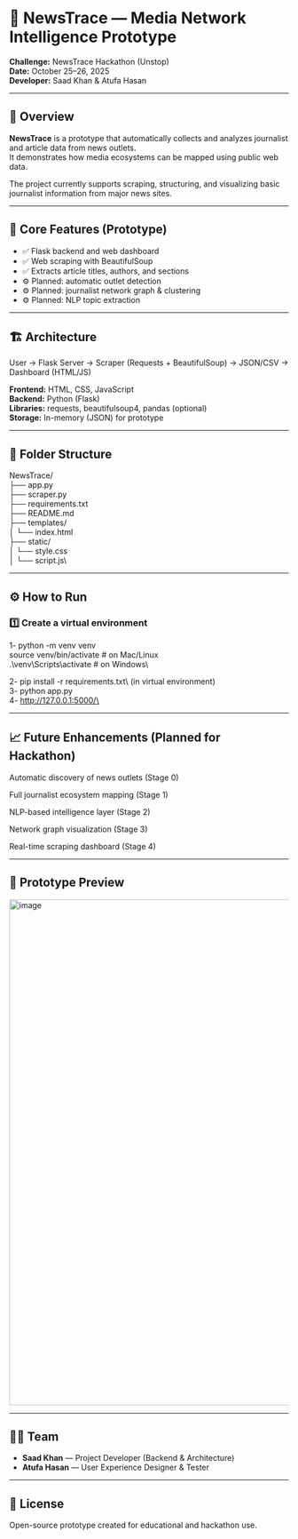 # 📰 NewsTrace — Media Network Intelligence Prototype

**Challenge:** NewsTrace Hackathon (Unstop)  
**Date:** October 25–26, 2025  
**Developer:** Saad Khan  & Atufa Hasan

---

## 🚀 Overview

**NewsTrace** is a prototype that automatically collects and analyzes journalist and article data from news outlets.  
It demonstrates how media ecosystems can be mapped using public web data.

The project currently supports scraping, structuring, and visualizing basic journalist information from major news sites.

---

## 🧠 Core Features (Prototype)

- ✅ Flask backend and web dashboard  
- ✅ Web scraping with BeautifulSoup  
- ✅ Extracts article titles, authors, and sections   
- ⚙️ Planned: automatic outlet detection  
- ⚙️ Planned: journalist network graph & clustering  
- ⚙️ Planned: NLP topic extraction  

---

## 🏗️ Architecture

User → Flask Server → Scraper (Requests + BeautifulSoup) → JSON/CSV → Dashboard (HTML/JS)


**Frontend:** HTML, CSS, JavaScript  
**Backend:** Python (Flask)  
**Libraries:** requests, beautifulsoup4, pandas (optional)  
**Storage:** In-memory (JSON) for prototype

---

## 🧩 Folder Structure

NewsTrace/ \
├── app.py\
├── scraper.py\
├── requirements.txt\
├── README.md\
├── templates/\
│ └── index.html\
├── static/\
│ └── style.css\
│ └── script.js\



---

## ⚙️ How to Run

### 1️⃣ Create a virtual environment

 1- python -m venv venv\
        source venv/bin/activate   # on Mac/Linux\
        .\venv\Scripts\activate    # on Windows\

2-  pip install -r requirements.txt\ (in virtual environment)\
3-  python app.py\
4-  http://127.0.0.1:5000/\

---
## 📈 Future Enhancements (Planned for Hackathon)

Automatic discovery of news outlets (Stage 0)

Full journalist ecosystem mapping (Stage 1)

NLP-based intelligence layer (Stage 2)

Network graph visualization (Stage 3)

Real-time scraping dashboard (Stage 4)

---
## 📸 Prototype Preview
<img width="1883" height="911" alt="image" src="https://github.com/user-attachments/assets/053c822b-fbcb-4664-81a5-14c321407106" />


---
## 🧑‍💻 Team

- **Saad Khan** — Project Developer (Backend & Architecture)  
- **Atufa Hasan** — User Experience Designer & Tester  

---
## 📜 License

Open-source prototype created for educational and hackathon use.



